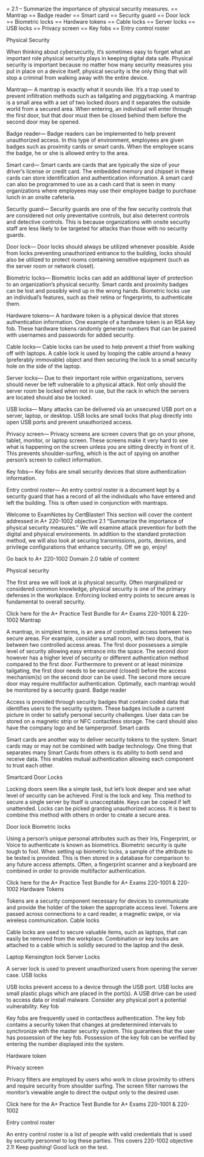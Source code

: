 = 2.1 – Summarize the importance of physical security measures.
== Mantrap
== Badge reader
== Smart card
== Security guard
== Door lock
== Biometric locks
== Hardware tokens
== Cable locks
== Server locks
== USB locks
== Privacy screen
== Key fobs
== Entry control roster

Physical Security

When thinking about cybersecurity, it’s sometimes easy to forget what an important role physical security plays in keeping digital data safe. Physical security is important because no matter how many security measures you put in place on a device itself, physical security is the only thing that will stop a criminal from walking away with the entire device.

Mantrap— A mantrap is exactly what it sounds like. It’s a trap used to prevent infiltration methods such as tailgating and piggybacking. A mantrap is a small area with a set of two locked doors and it separates the outside world from a secured area. When entering, an individual will enter through the first door, but that door must then be closed behind them before the second door may be opened.

Badge reader— Badge readers can be implemented to help prevent unauthorized access. In this type of environment, employees are given badges such as proximity cards or smart cards. When the employee scans the badge, he or she is allowed entry to the area.

Smart card— Smart cards are cards that are typically the size of your driver’s license or credit card. The embedded memory and chipset in these cards can store identification and authentication information. A smart card can also be programmed to use as a cash card that is seen in many organizations where employees may use their employee badge to purchase lunch in an onsite cafeteria.

Security guard— Security guards are one of the few security controls that are considered not only preventative controls, but also deterrent controls and detective controls. This is because organizations with onsite security staff are less likely to be targeted for attacks than those with no security guards.

Door lock— Door locks should always be utilized whenever possible. Aside from locks preventing unauthorized entrance to the building, locks should also be utilized to protect rooms containing sensitive equipment (such as the server room or network closet).

Biometric locks— Biometric locks can add an additional layer of protection to an organization’s physical security. Smart cards and proximity badges can be lost and possibly wind up in the wrong hands. Biometric locks use an individual’s features, such as their retina or fingerprints, to authenticate them.

Hardware tokens— A hardware token is a physical device that stores authentication information. One example of a hardware token is an RSA key fob. These hardware tokens randomly generate numbers that can be paired with usernames and passwords for added security.

Cable locks— Cable locks can be used to help prevent a thief from walking off with laptops. A cable lock is used by looping the cable around a heavy (preferably immovable) object and then securing the lock to a small security hole on the side of the laptop.

Server locks— Due to their important role within organizations, servers should never be left vulnerable to a physical attack. Not only should the server room be locked when not in use, but the rack in which the servers are located should also be locked.

USB locks— Many attacks can be delivered via an unsecured USB port on a server, laptop, or desktop. USB locks are small locks that plug directly into open USB ports and prevent unauthorized access.

Privacy screen— Privacy screens are screen covers that go on your phone, tablet, monitor, or laptop screen. These screens make it very hard to see what is happening on the screen unless you are sitting directly in front of it. This prevents shoulder-surfing, which is the act of spying on another person’s screen to collect information.

Key fobs— Key fobs are small security devices that store authentication information.

Entry control roster— An entry control roster is a document kept by a security guard that has a record of all the individuals who have entered and left the building. This is often used in conjunction with mantraps.


Welcome to ExamNotes by CertBlaster! This section will cover the content addressed in A+ 220-1002 objective 2.1 “Summarize the importance of physical security measures.” We will examine attack prevention for both the digital and physical environments. In addition to the standard protection method, we will also look at securing transmissions, ports, devices, and privilege configurations that enhance security. Off we go, enjoy!

Go back to A+ 220-1002 Domain 2.0 table of content

Physical security

The first area we will look at is physical security. Often marginalized or considered common knowledge, physical security is one of the primary defenses in the workplace. Enforcing locked entry points to secure areas is fundamental to overall security.

Click here for the A+ Practice Test Bundle for A+ Exams 220-1001 & 220-1002
Mantrap

A mantrap, in simplest terms, is an area of controlled access between two secure areas. For example, consider a small room, with two doors, that is between two controlled access areas. The first door possesses a simple level of security allowing easy entrance into the space. The second door however has a higher level of security or different authentication method compared to the first door. Furthermore to prevent or at least minimize tailgating, the first door needs to be secured (closed) before the access mechanism(s) on the second door can be used.  The second more secure door may require multifactor authentication. Optimally, each mantrap would be monitored by a security guard.
Badge reader

Access is provided through security badges that contain coded data that identifies users to the security system. These badges include a current picture in order to satisfy personal security challenges. User data can be stored on a magnetic strip or NFC contactless storage. The card should also have the company logo and be tamperproof.
Smart cards

Smart cards are another way to deliver security tokens to the system. Smart cards may or may not be combined with badge technology. One thing that separates many Smart Cards from others is its ability to both send and receive data. This enables mutual authentication allowing each component to trust each other.

Smartcard
Door Locks

Locking doors seem like a simple task, but let’s look deeper and see what level of security can be achieved. First is the lock and key. This method to secure a single server by itself is unacceptable. Keys can be copied if left unattended. Locks can be picked granting unauthorized access. It is best to combine this method with others in order to create a secure area.

Door lock
Biometric locks

Using a person’s unique personal attributes such as their Iris, Fingerprint, or Voice to authenticate is known as biometrics. Biometric security is quite tough to fool. When setting up biometric locks, a sample of the attribute to be tested is provided. This is then stored in a database for comparison to any future access attempts. Often, a fingerprint scanner and a keyboard are combined in order to provide multifactor authentication.

Click here for the A+ Practice Test Bundle for A+ Exams 220-1001 & 220-1002
Hardware Tokens

Tokens are a security component necessary for devices to communicate and provide the holder of the token the appropriate access level. Tokens are passed across connections to a card reader, a magnetic swipe, or via wireless communication.
Cable locks

Cable locks are used to secure valuable items, such as laptops, that can easily be removed from the workplace. Combination or key locks are attached to a cable which is solidly secured to the laptop and the desk.

Laptop Kensington lock
Server Locks

A server lock is used to prevent unauthorized users from opening the server case.
USB locks

USB locks prevent access to a device through the USB port. USB locks are small plastic plugs which are placed in the port(s). A USB drive can be used to access data or install malware. Consider any physical port a potential vulnerability.
Key fob

Key fobs are frequently used in contactless authentication. The key fob contains a security token that changes at predetermined intervals to synchronize with the master security system. This guarantees that the user has possession of the key fob. Possession of the key fob can be verified by entering the number displayed into the system.

Hardware token

Privacy screen

Privacy filters are employed by users who work in close proximity to others and require security from shoulder surfing. The screen filter narrows the monitor’s viewable angle to direct the output only to the desired user.

Click here for the A+ Practice Test Bundle for A+ Exams 220-1001 & 220-1002

Entry control roster

An entry control roster is a list of people with valid credentials that is used by security personnel to log these parties. This covers 220-1002 objective 2.1! Keep pushing! Good luck on the test. 
